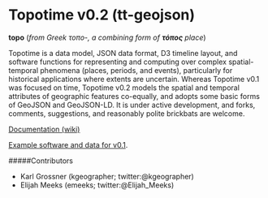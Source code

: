 Topotime v0.2 (tt-geojson)
==========================

__topo__ (_from Greek τοπο-, a combining form of **τόπος** place_)

Topotime is a data model, JSON data format, D3 timeline layout, and software functions for representing and computing over complex spatial-temporal phenomena (places, periods, and events), particularly for historical applications where extents are uncertain. Whereas Topotime v0.1 was focused on time, Topotime v0.2 models the spatial and temporal attributes of geographic features co-equally, and adopts some basic forms of GeoJSON and GeoJSON-LD. It is under active development, and forks, comments, suggestions, and reasonably polite brickbats are welcome.

[Documentation (wiki)](https://github.com/kgeographer/topotime/wiki) 

[Example software and data for v0.1](http://dh.stanford.edu/topotime). 

#####Contributors
* Karl Grossner (kgeographer; twitter:@kgeographer)
* Elijah Meeks (emeeks; twitter:@Elijah_Meeks)
